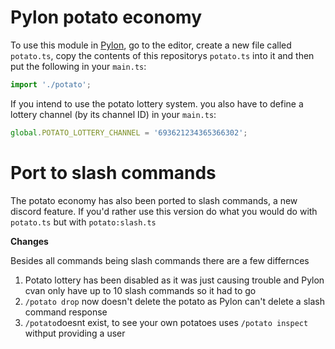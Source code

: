# Pylon potato economy
To use this module in [Pylon](https://pylon.bot/), go to the editor, create a new file called `potato.ts`, copy the contents of this repositorys `potato.ts` into it and then put the following in your `main.ts`:
```ts
import './potato';
```

If you intend to use the potato lottery system. you also have to define a lottery channel (by its channel ID) in your `main.ts`:
```ts
global.POTATO_LOTTERY_CHANNEL = '693621234365366302';
```

# Port to slash commands
The potato economy has also been ported to slash commands, a new discord feature. If you'd rather use this version do what you would do with `potato.ts` but with `potato:slash.ts` 

**Changes**

Besides all commands being slash commands there are a few differnces 

1) Potato lottery has been disabled as it was just causing trouble and Pylon cvan only have up to 10 slash commands so it had to go
2) `/potato drop` now doesn't delete the potato as Pylon can't delete a slash command response
3) `/potato`doesnt exist, to see your own potatoes uses `/potato inspect` withput providing a user

